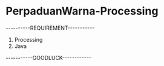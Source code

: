 # PerpaduanWarna-Processing

----------REQUIREMENT-----------
  1.  Processing
  2.  Java
  
-----------GOODLUCK------------
